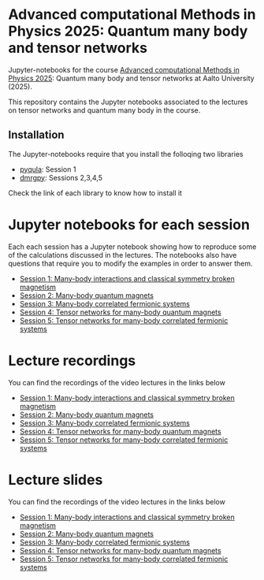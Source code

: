 # Advanced computational Methods in Physics 2025: Quantum many body and tensor networks
Jupyter-notebooks for the course [Advanced computational Methods in Physics 2025](https://mycourses.aalto.fi/course/view.php?id=49080): Quantum many body and tensor networks at Aalto University (2025).

This repository contains the Jupyter notebooks associated to the lectures on tensor networks and quantum many body in the course.

## Installation
The Jupyter-notebooks require that you install the folloqing two libraries

- [pyqula](https://github.com/joselado/pyqula): Session 1
- [dmrgpy](https://github.com/joselado/dmrgpy): Sessions 2,3,4,5

Check the link of each library to know how to install it

# Jupyter notebooks for each session
Each each session has a Jupyter notebook showing how to reproduce some of the calculations discussed in the lectures. The notebooks also have questions that require you to modify the examples in order to answer them.

- [Session 1: Many-body interactions and classical symmetry broken magnetism](https://github.com/joselado/Advanced_Computational_Methods_Physics_2025/blob/main/jupyter-notebooks/classical_magnetism.ipynb)
- [Session 2: Many-body quantum magnets](https://github.com/joselado/Advanced_Computational_Methods_Physics_2025/blob/main/jupyter-notebooks/quantum_magnetism.ipynb)
- [Session 3: Many-body correlated fermionic systems](https://github.com/joselado/Advanced_Computational_Methods_Physics_2025/blob/main/jupyter-notebooks/quantum_interacting_fermions.ipynb)
- [Session 4: Tensor networks for many-body quantum magnets](https://github.com/joselado/Advanced_Computational_Methods_Physics_2025/blob/main/jupyter-notebooks/mps_quantum_magnets.ipynb)
- [Session 5: Tensor networks for many-body correlated fermionic systems](https://github.com/joselado/Advanced_Computational_Methods_Physics_2025/blob/main/jupyter-notebooks/mps_many_body_fermionic.ipynb)


# Lecture recordings
You can find the recordings of the video lectures in the links below
- [Session 1: Many-body interactions and classical symmetry broken magnetism](https://youtu.be/yzWwW8gNXYE)
- [Session 2: Many-body quantum magnets](https://youtu.be/QI3EhsFmkAs )
- [Session 3: Many-body correlated fermionic systems](https://youtu.be/e-v1kEi91jg)
- [Session 4: Tensor networks for many-body quantum magnets](https://youtu.be/VGZlR3KEIgE)
- [Session 5: Tensor networks for many-body correlated fermionic systems](https://youtu.be/pp5-t_dCtg0)


# Lecture slides
You can find the recordings of the video lectures in the links below
- [Session 1: Many-body interactions and classical symmetry broken magnetism](https://github.com/joselado/Advanced_Computational_Methods_Physics_2025/blob/main/slides/classical_magnetism.pdf)
- [Session 2: Many-body quantum magnets](https://github.com/joselado/Advanced_Computational_Methods_Physics_2025/blob/main/slides/quantum_magnetism.pdf)
- [Session 3: Many-body correlated fermionic systems](https://github.com/joselado/Advanced_Computational_Methods_Physics_2025/blob/main/slides/many_body_fermions.pdf)
- [Session 4: Tensor networks for many-body quantum magnets](https://github.com/joselado/Advanced_Computational_Methods_Physics_2025/blob/main/slides/mps_spin_chains.pdf)
- [Session 5: Tensor networks for many-body correlated fermionic systems](https://github.com/joselado/Advanced_Computational_Methods_Physics_2025/blob/main/slides/mps_fermionic.pdf)
